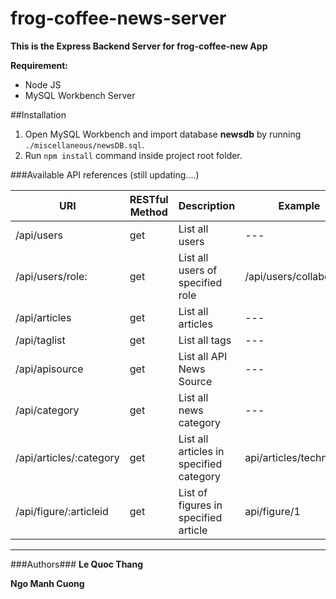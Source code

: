 # frog-coffee-news-server
**This is the Express Backend Server for frog-coffee-new App**

**Requirement:**
- Node JS
- MySQL Workbench Server

##Installation

1. Open MySQL Workbench and import database **newsdb** by running `./miscellaneous/newsDB.sql`.
2. Run `npm install` command inside project root folder.

###Available API references (still updating....)

| URI | RESTful Method | Description | Example |
| --- | --- | --- | --- |
| /api/users | get | List all users | --- |
| /api/users/role: | get | List all users of specified role | /api/users/collaborator |
| /api/articles | get | List all articles | --- |
| /api/taglist | get | List all tags | --- |
| /api/apisource | get | List all API News Source | --- |
| /api/category | get | List all news category | --- |
| /api/articles/:category | get | List all articles in specified category | api/articles/technology |
| /api/figure/:articleid | get | List of figures in specified article | api/figure/1 |


---------------------------------------------------
###Authors###
**Le Quoc Thang** 

**Ngo Manh Cuong**

